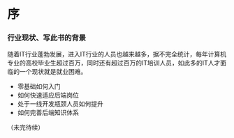 # 序

### 行业现状、写此书的背景

随着IT行业蓬勃发展，进入IT行业的人员也越来越多，据不完全统计，每年计算机专业的高校毕业生超过百万，同时还有超过百万的IT培训人员，如此多的IT人才面临的一个现状就是就业困难。

- 零基础如何入门
- 如何快速适应后端岗位
- 处于一线开发瓶颈人员如何提升
- 如何完善后端知识体系

（未完待续）
	